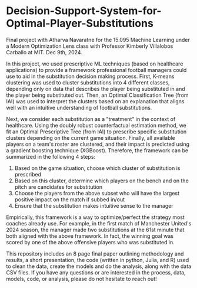 # Decision-Support-System-for-Optimal-Player-Substitutions
Final project with Atharva Navaratne for the 15.095 Machine Learning under a Modern Optimization Lens class with Professor Kimberly Villalobos Carballo at MIT. Dec 9th, 2024.

In this project, we used prescriptive ML techniques (based on healthcare applications) to provide a framework professional football managers could use to aid in the substitution decision making process. First, K-means clustering was used to cluster substitutions into 4 different classes, depending only on data that describes the player being substituted in and the player being substituted out. Then, an Optimal Classification Tree (from IAI) was used to interpret the clusters based on an explanation that aligns well with an intuitive understanding of football substitutions.

Next, we consider each substitution as a "treatment" in the context of healthcare. Using the doubly robust counterfactual estimation method, we fit an Optimal Prescriptive Tree (from IAI) to prescribe specific substitution clusters depending on the current game situation. Finally, all available players on a team's roster are clustered, and their impact is predicted using a gradient boosting technique (XGBoost). Therefore, the framework can be summarized in the following 4 steps: 

1. Based on the game situation, choose which cluster of substitution is prescribed
2. Based on this cluster, determine which players on the bench and on the pitch are candidates for substitution
3. Choose the players from the above subset who will have the largest positive impact on the match if subbed in/out
4. Ensure that the substitution makes intuitive sense to the manager

Empirically, this framework is a way to optimize/perfect the strategy most coaches already use. For example, in the first match of Manchester United's 2024 season, the manager made two substitutions at the 61st minute that both aligned with the above framework. In fact, the winning goal was scored by one of the above offensive players who was substituted in. 

This repository includes an 8 page final paper outlining methodology and results, a short presentation, the code (written in python, Julia, and R) used to clean the data, create the models and do the analysis, along with the data CSV files. If you have any questions or are interested in the process, data, models, code, or analysis, please do not hesitate to reach out!
